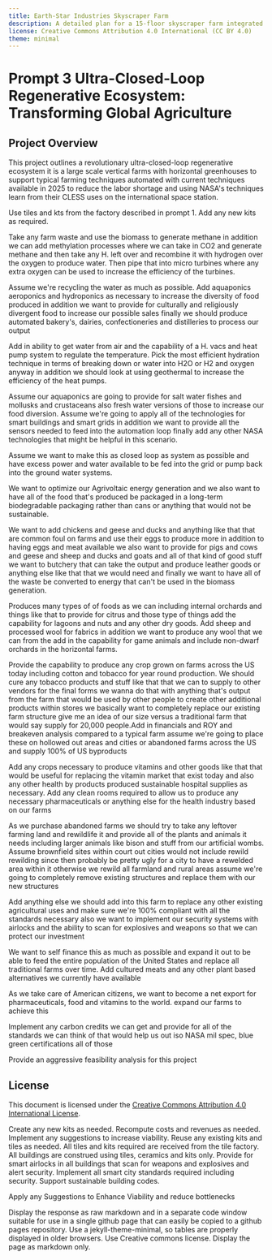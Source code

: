 ```yaml
---
title: Earth-Star Industries Skyscraper Farm
description: A detailed plan for a 15-floor skyscraper farm integrated with the Earth-Star Industries Facility, designed to feed a 20,000-person urban district using sustainable ceramics, closed-loop systems, and smart infrastructure.
license: Creative Commons Attribution 4.0 International (CC BY 4.0)
theme: minimal
---
```


# Prompt 3 Ultra-Closed-Loop Regenerative Ecosystem: Transforming Global Agriculture

## Project Overview

This project outlines a revolutionary ultra-closed-loop regenerative ecosystem it is a large scale vertical farms with horizontal greenhouses to support typical farming techniques automated with current techniques available in 2025 to reduce the labor shortage and using NASA's techniques learn from their CLESS uses on the international space station.

Use tiles and kts from the factory described in prompt 1.  Add any new kits as required.

Take any farm waste and use the biomass to generate methane in addition we can add methylation processes where we can take in CO2 and generate methane and then take any H. left over and recombine it with hydrogen over the oxygen to produce water. Then pipe that into micro turbines where any extra oxygen can be used to increase the efficiency of the turbines.

Assume we're recycling the water as much as possible. Add aquaponics aeroponics and hydroponics as necessary to increase the diversity of food produced in addition we want to provide for culturally and religiously divergent food to increase our possible sales finally we should produce automated bakery's, dairies, confectioneries and distilleries to process our output

Add in ability to get water from air and the capability of a H. vacs and heat pump system to regulate the temperature.  Pick the most efficient hydration technique in terms of breaking down or water into H2O or H2 and oxygen anyway in addition we should look at using geothermal to increase the efficiency of the heat pumps.

Assume our aquaponics are going to provide for salt water fishes and mollusks and crustaceans also fresh water versions of those to increase our food diversion.  Assume we're going to apply all of the technologies for smart buildings and smart grids in addition we want to provide all the sensors needed to feed into the automation loop finally add any other NASA technologies that might be helpful in this scenario.

Assume we want to make this as closed loop as system as possible and have excess power and water available to be fed into the grid or pump back into the ground water systems.

We want to optimize our Agrivoltaic energy generation and we also want to have all of the food that's produced be packaged in a long-term biodegradable packaging rather than cans or anything that would not be sustainable.

We want to add chickens and geese and ducks and anything like that that are common foul on farms and use their eggs to produce more in addition to having eggs and meat available we also want to provide for pigs and cows and geese and sheep and ducks and goats and all of that kind of good stuff we want to butchery that can take the output and produce leather goods or anything else like that that we would need and finally we want to have all of the waste be converted to energy that can't be used in the biomass generation.

Produces many types of of foods as we can including internal orchards and things like that to provide for citrus and those type of things add the capability for lagoons and nuts and any other dry goods.  Add sheep and processed wool for fabrics in addition we want to produce any wool that we can from the add in the capability for game animals and include non-dwarf orchards in the horizontal farms.

Provide the capability to produce any crop grown on farms across the US today including cotton and tobacco for year round production.  We should cure any tobacco products and stuff like that that we can to supply to other vendors for the final forms we wanna do that with anything that's output from the farm that would be used by other people to create other additional products within stores we basically want to completely replace our existing farm structure give me an idea of our size versus a traditional farm that would say supply for 20,000 people.Add in financials and ROY and breakeven analysis compared to a typical farm assume we're going to place these on hollowed out areas and cities or abandoned farms across the US and supply 100% of US byproducts

Add any crops necessary to produce vitamins and other goods like that that would be useful for replacing the vitamin market that exist today and also any other health by products produced sustainable hospital supplies as necessary.  Add any clean rooms required to allow us to produce any necessary pharmaceuticals or anything else for the health industry based on our farms

As we purchase abandoned farms we should try to take any leftover farming land and rewildlife it and provide all of the plants and animals it needs including larger animals like bison and stuff from our artificial wombs.  Assume brownfield sites within court out cities would not include rewild rewilding since then probably be pretty ugly for a city to have a rewelded area within it otherwise we rewild all farmland and rural areas assume we're going to completely remove existing structures and replace them with our new structures

Add anything else we should add into this farm to replace any other existing agricultural uses and make sure we're 100% compliant with all the standards necessary also we want to implement our security systems with airlocks and the ability to scan for explosives and weapons so that we can protect our investment

We want to self finance this as much as possible and expand it out to be able to feed the entire population of the United States and replace all traditional farms over time.  Add cultured meats and any other plant based alternatives we currently have available


As we take care of American citizens, we want to become a net export for pharmaceuticals, food and vitamins to the world.  expand our farms to achieve this

Implement any carbon credits we can get and provide for all of the standards we can think of that would help us out iso NASA mil spec, blue green certifications all of those

Provide an aggressive feasibility analysis for this project

## License
This document is licensed under the [Creative Commons Attribution 4.0 International License](https://creativecommons.org/licenses/by/4.0/).

Create any new kits as needed. Recompute costs and revenues as needed. Implement any suggestions to increase viability. Reuse any existing kits and tiles as needed. All tiles and kits required are received from the tile factory. All buildings are construed using tiles, ceramics and kits only. Provide for smart airlocks in all buildings that scan for weapons and explosives and alert security. Implement all smart city standards required including security. Support sustainable building codes.

Apply any Suggestions to Enhance Viability and reduce bottlenecks

Display the response as raw markdown and in a separate code window suitable for use in a single github page that can easily be copied to a github pages repository. Use a jekyll-theme-minimal, so tables are properly displayed in older browsers. Use Creative commons license. Display the page as markdown only.
